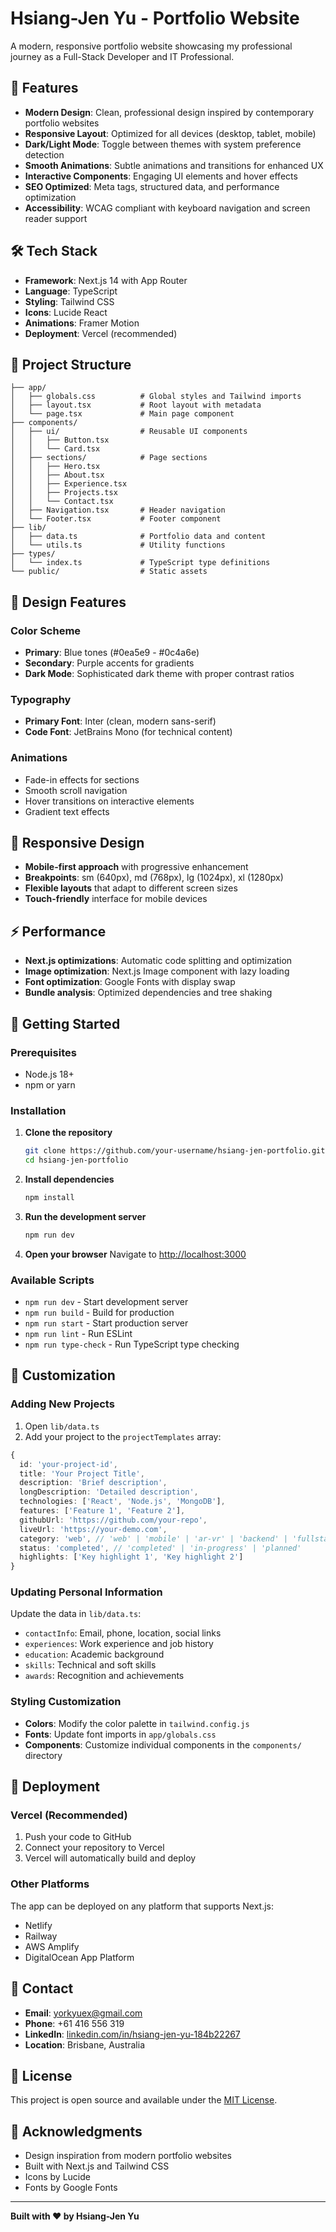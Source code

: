 # Hsiang-Jen Yu - Portfolio Website

A modern, responsive portfolio website showcasing my professional journey as a Full-Stack Developer and IT Professional.

## 🚀 Features

- **Modern Design**: Clean, professional design inspired by contemporary portfolio websites
- **Responsive Layout**: Optimized for all devices (desktop, tablet, mobile)
- **Dark/Light Mode**: Toggle between themes with system preference detection
- **Smooth Animations**: Subtle animations and transitions for enhanced UX
- **Interactive Components**: Engaging UI elements and hover effects
- **SEO Optimized**: Meta tags, structured data, and performance optimization
- **Accessibility**: WCAG compliant with keyboard navigation and screen reader support

## 🛠️ Tech Stack

- **Framework**: Next.js 14 with App Router
- **Language**: TypeScript
- **Styling**: Tailwind CSS
- **Icons**: Lucide React
- **Animations**: Framer Motion
- **Deployment**: Vercel (recommended)

## 📁 Project Structure

```
├── app/
│   ├── globals.css          # Global styles and Tailwind imports
│   ├── layout.tsx           # Root layout with metadata
│   └── page.tsx             # Main page component
├── components/
│   ├── ui/                  # Reusable UI components
│   │   ├── Button.tsx
│   │   └── Card.tsx
│   ├── sections/            # Page sections
│   │   ├── Hero.tsx
│   │   ├── About.tsx
│   │   ├── Experience.tsx
│   │   ├── Projects.tsx
│   │   └── Contact.tsx
│   ├── Navigation.tsx       # Header navigation
│   └── Footer.tsx           # Footer component
├── lib/
│   ├── data.ts              # Portfolio data and content
│   └── utils.ts             # Utility functions
├── types/
│   └── index.ts             # TypeScript type definitions
└── public/                  # Static assets
```

## 🎨 Design Features

### Color Scheme
- **Primary**: Blue tones (#0ea5e9 - #0c4a6e)
- **Secondary**: Purple accents for gradients
- **Dark Mode**: Sophisticated dark theme with proper contrast ratios

### Typography
- **Primary Font**: Inter (clean, modern sans-serif)
- **Code Font**: JetBrains Mono (for technical content)

### Animations
- Fade-in effects for sections
- Smooth scroll navigation
- Hover transitions on interactive elements
- Gradient text effects

## 📱 Responsive Design

- **Mobile-first approach** with progressive enhancement
- **Breakpoints**: sm (640px), md (768px), lg (1024px), xl (1280px)
- **Flexible layouts** that adapt to different screen sizes
- **Touch-friendly** interface for mobile devices

## ⚡ Performance

- **Next.js optimizations**: Automatic code splitting and optimization
- **Image optimization**: Next.js Image component with lazy loading
- **Font optimization**: Google Fonts with display swap
- **Bundle analysis**: Optimized dependencies and tree shaking

## 🔧 Getting Started

### Prerequisites
- Node.js 18+ 
- npm or yarn

### Installation

1. **Clone the repository**
   ```bash
   git clone https://github.com/your-username/hsiang-jen-portfolio.git
   cd hsiang-jen-portfolio
   ```

2. **Install dependencies**
   ```bash
   npm install
   ```

3. **Run the development server**
   ```bash
   npm run dev
   ```

4. **Open your browser**
   Navigate to [http://localhost:3000](http://localhost:3000)

### Available Scripts

- `npm run dev` - Start development server
- `npm run build` - Build for production
- `npm run start` - Start production server
- `npm run lint` - Run ESLint
- `npm run type-check` - Run TypeScript type checking

## 📝 Customization

### Adding New Projects

1. Open `lib/data.ts`
2. Add your project to the `projectTemplates` array:

```typescript
{
  id: 'your-project-id',
  title: 'Your Project Title',
  description: 'Brief description',
  longDescription: 'Detailed description',
  technologies: ['React', 'Node.js', 'MongoDB'],
  features: ['Feature 1', 'Feature 2'],
  githubUrl: 'https://github.com/your-repo',
  liveUrl: 'https://your-demo.com',
  category: 'web', // 'web' | 'mobile' | 'ar-vr' | 'backend' | 'fullstack'
  status: 'completed', // 'completed' | 'in-progress' | 'planned'
  highlights: ['Key highlight 1', 'Key highlight 2']
}
```

### Updating Personal Information

Update the data in `lib/data.ts`:
- `contactInfo`: Email, phone, location, social links
- `experiences`: Work experience and job history
- `education`: Academic background
- `skills`: Technical and soft skills
- `awards`: Recognition and achievements

### Styling Customization

- **Colors**: Modify the color palette in `tailwind.config.js`
- **Fonts**: Update font imports in `app/globals.css`
- **Components**: Customize individual components in the `components/` directory

## 🚀 Deployment

### Vercel (Recommended)

1. Push your code to GitHub
2. Connect your repository to Vercel
3. Vercel will automatically build and deploy

### Other Platforms

The app can be deployed on any platform that supports Next.js:
- Netlify
- Railway
- AWS Amplify
- DigitalOcean App Platform

## 📧 Contact

- **Email**: yorkyuex@gmail.com
- **Phone**: +61 416 556 319
- **LinkedIn**: [linkedin.com/in/hsiang-jen-yu-184b22267](https://linkedin.com/in/hsiang-jen-yu-184b22267)
- **Location**: Brisbane, Australia

## 📄 License

This project is open source and available under the [MIT License](LICENSE).

## 🙏 Acknowledgments

- Design inspiration from modern portfolio websites
- Built with Next.js and Tailwind CSS
- Icons by Lucide
- Fonts by Google Fonts

---

**Built with ❤️ by Hsiang-Jen Yu**